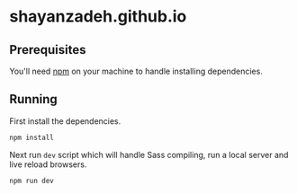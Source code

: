 # shayanzadeh.github.io

## Prerequisites
You'll need [npm](https://www.npmjs.com) on your machine to handle installing dependencies.

## Running
First install the dependencies.
```bash
npm install
```

Next run `dev` script which will handle Sass compiling, run a local server and live reload browsers.
```bash
npm run dev
```
